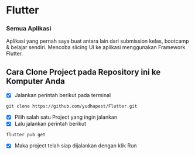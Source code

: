 # Flutter
### Semua Aplikasi 
Aplikasi yang pernah saya buat antara lain dari submission kelas, bootcamp & belajar sendiri. Mencoba slicing UI ke aplikasi menggunakan Framework Flutter.

## Cara Clone Project pada Repository ini ke Komputer Anda
 * [x] Jalankan perintah berikut pada terminal
```
git clone https://github.com/yudhapest/Flutter.git
```
 * [x] Pilih salah satu Project yang ingin jalankan
 * [x] Lalu jalankan perintah berikut 
``` 
flutter pub get
```
 * [x] Maka project telah siap dijalankan dengan klik Run
